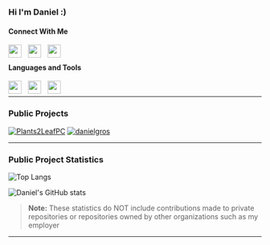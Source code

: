 ### Hi I'm Daniel :)

#### Connect With Me
<a href="https://www.linkedin.com/in/danielmgros"> <img align="left" width="26px" src="https://cdn.simpleicons.org/linkedin" style="padding-right:10px;" /> </a>
<img align="left" width="26px" src="https://cdn.simpleicons.org/typescript" style="padding-right:10px;" />
<img align="left" width="26px" src="https://cdn.simpleicons.org/python" style="padding-right:10px;" />
<br />

#### Languages and Tools
<img align="left" width="26px" src="https://cdn.simpleicons.org/javascript" style="padding-right:10px;" />
<img align="left" width="26px" src="https://cdn.simpleicons.org/typescript" style="padding-right:10px;" />
<img align="left" width="26px" src="https://cdn.simpleicons.org/python" style="padding-right:10px;" />
<br />

----

### Public Projects
[![Plants2LeafPC](https://github-readme-stats.vercel.app/api/pin/?username=danielgros&repo=Plants2LeafPC&description_lines_count=5)](https://github.com/danielgros/Plants2LeafPC)
[![danielgros](https://github-readme-stats.vercel.app/api/pin/?username=danielgros&repo=danielgros&description_lines_count=5)](https://github.com/danielgros/danielgros)

----

### Public Project Statistics
![Top Langs](https://github-readme-stats.vercel.app/api/top-langs/?username=danielgros&langs_count=20&layout=compact&size_weight=0&count_weight=1)

![Daniel's GitHub stats](https://github-readme-stats.vercel.app/api?username=danielgros&show=reviews,prs_merged&show_icons=true&rank_icon=github&include_all_commits=true&disable_animations=true)

> **Note:**
> These statistics do NOT include contributions made to private repositories or repositories owned by other organizations such as my employer

----

<!--START_SECTION:activity-->

<!--
**danielgros/danielgros** is a ✨ _special_ ✨ repository because its `README.md` (this file) appears on your GitHub profile.

Here are some ideas to get you started:

- 🔭 I’m currently working on ...
- 🌱 I’m currently learning ...
- 👯 I’m looking to collaborate on ...
- 🤔 I’m looking for help with ...
- 💬 Ask me about ...
- 📫 How to reach me: ...
- 😄 Pronouns: ...
- ⚡ Fun fact: ...
-->
